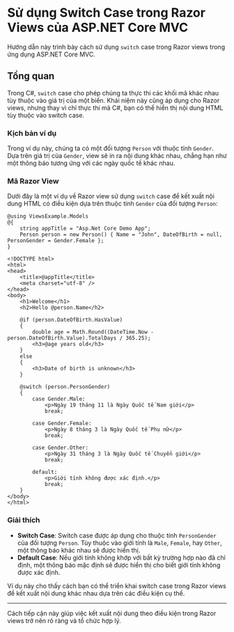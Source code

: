 
# Sử dụng Switch Case trong Razor Views của ASP.NET Core MVC

Hướng dẫn này trình bày cách sử dụng `switch` case trong Razor views trong ứng dụng ASP.NET Core MVC.

## Tổng quan

Trong C#, `switch` case cho phép chúng ta thực thi các khối mã khác nhau tùy thuộc vào giá trị của một biến. Khái niệm này cũng áp dụng cho Razor views, nhưng thay vì chỉ thực thi mã C#, bạn có thể hiển thị nội dung HTML tùy thuộc vào switch case.

### Kịch bản ví dụ

Trong ví dụ này, chúng ta có một đối tượng `Person` với thuộc tính `Gender`. Dựa trên giá trị của `Gender`, view sẽ in ra nội dung khác nhau, chẳng hạn như một thông báo tương ứng với các ngày quốc tế khác nhau.

### Mã Razor View

Dưới đây là một ví dụ về Razor view sử dụng `switch` case để kết xuất nội dung HTML có điều kiện dựa trên thuộc tính `Gender` của đối tượng `Person`:

```razor
@using ViewsExample.Models
@{
    string appTitle = "Asp.Net Core Demo App";
    Person person = new Person() { Name = "John", DateOfBirth = null, PersonGender = Gender.Female };
}

<!DOCTYPE html>
<html>
<head>
    <title>@appTitle</title>
    <meta charset="utf-8" />
</head>
<body>
    <h1>Welcome</h1>
    <h2>Hello @person.Name</h2>

    @if (person.DateOfBirth.HasValue)
    {
        double age = Math.Round((DateTime.Now - person.DateOfBirth.Value).TotalDays / 365.25);
        <h3>@age years old</h3>
    }
    else
    {
        <h3>Date of birth is unknown</h3>
    }

    @switch (person.PersonGender)
    {
        case Gender.Male:
            <p>Ngày 19 tháng 11 là Ngày Quốc tế Nam giới</p>
            break;

        case Gender.Female:
            <p>Ngày 8 tháng 3 là Ngày Quốc tế Phụ nữ</p>
            break;

        case Gender.Other:
            <p>Ngày 31 tháng 3 là Ngày Quốc tế Chuyển giới</p>
            break;

        default:
            <p>Giới tính không được xác định.</p>
            break;
    }
</body>
</html>
```

### Giải thích

- **Switch Case**: Switch case được áp dụng cho thuộc tính `PersonGender` của đối tượng `Person`. Tùy thuộc vào giới tính là `Male`, `Female`, hay `Other`, một thông báo khác nhau sẽ được hiển thị.
- **Default Case**: Nếu giới tính không khớp với bất kỳ trường hợp nào đã chỉ định, một thông báo mặc định sẽ được hiển thị cho biết giới tính không được xác định.

Ví dụ này cho thấy cách bạn có thể triển khai switch case trong Razor views để kết xuất nội dung khác nhau dựa trên các điều kiện cụ thể.

---

Cách tiếp cận này giúp việc kết xuất nội dung theo điều kiện trong Razor views trở nên rõ ràng và tổ chức hợp lý.
